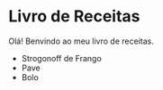 # Livro de Receitas
Olá! Benvindo ao meu livro de receitas.
 - Strogonoff de Frango
 - Pave
 - Bolo
